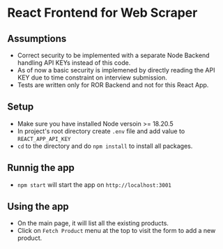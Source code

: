 # React Frontend for Web Scraper

## Assumptions
- Correct security to be implemented with a separate Node Backend handling API KEYs instead of this code.
- As of now a basic security is implemened by directly reading the API KEY due to time constraint on interview submission.
- Tests are written only for ROR Backend and not for this React App.

## Setup
- Make sure you have installed Node versoin >= 18.20.5
- In project's root directory create `.env` file and add value to `REACT_APP_API_KEY`
- `cd` to the directory and do `npm install` to install all packages.

## Runnig the app
- `npm start` will start the app on `http://localhost:3001` 

## Using the app
- On the main page, it will list all the existing products.
- Click on `Fetch Product` menu at the top to visit the form to add a new product.
